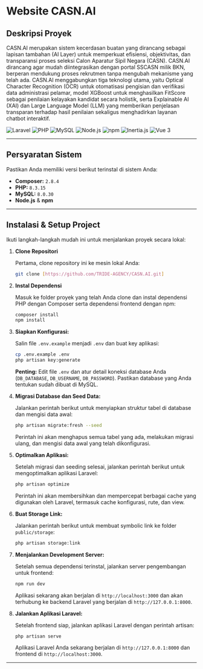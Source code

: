 # Website CASN.AI

## Deskripsi Proyek

CASN.AI merupakan sistem kecerdasan buatan yang dirancang sebagai lapisan tambahan (AI Layer) untuk memperkuat efisiensi, objektivitas, dan transparansi proses seleksi Calon Aparatur Sipil Negara (CASN). CASN.AI dirancang agar mudah diintegrasikan dengan portal SSCASN milik BKN, berperan mendukung proses rekrutmen tanpa mengubah mekanisme yang telah ada. CASN.AI menggabungkan tiga teknologi utama, yaitu Optical Character Recognition (OCR) untuk otomatisasi pengisian dan verifikasi data administrasi pelamar, model XGBoost untuk menghasilkan FitScore sebagai penilaian kelayakan kandidat secara holistik, serta Explainable AI (XAI) dan Large Language Model (LLM) yang memberikan penjelasan transparan terhadap hasil penilaian sekaligus menghadirkan layanan chatbot interaktif.


![Laravel](https://img.shields.io/badge/Laravel-FF2D20?style=for-the-badge&logo=laravel&logoColor=white)
![PHP](https://img.shields.io/badge/PHP-8.3-777BB4?style=for-the-badge&logo=php&logoColor=white)
![MySQL](https://img.shields.io/badge/MySQL-8.0-005C84?style=for-the-badge&logo=mysql&logoColor=white)
![Node.js](https://img.shields.io/badge/Node.js-339933?style=for-the-badge&logo=node.js&logoColor=white)
![npm](https://img.shields.io/badge/npm-CB3837?style=for-the-badge&logo=npm&logoColor=white)
![Inertia.js](https://img.shields.io/badge/Inertia.js-4A5568?style=for-the-badge&logo=inertia&logoColor=white)
![Vue 3](https://img.shields.io/badge/Vue-3-42B883?style=for-the-badge&logo=vue.js&logoColor=white)


---

## Persyaratan Sistem

Pastikan Anda memiliki versi berikut terinstal di sistem Anda:

-   **Composer:** `2.8.4`
-   **PHP:** `8.3.15`
-   **MySQL:** `8.0.30`
-   **Node.js** & **npm**

---

## Instalasi & Setup Project

Ikuti langkah-langkah mudah ini untuk menjalankan proyek secara lokal:

1.  **Clone Repositori**

    Pertama, clone repository ini ke mesin lokal Anda:

    ```bash
    git clone [https://github.com/TRIDE-AGENCY/CASN.AI.git]
    ```

2.  **Instal Dependensi**

    Masuk ke folder proyek yang telah Anda clone dan instal dependensi PHP dengan Composer serta dependensi frontend dengan npm:
    
    ```bash
    composer install
    npm install
    ```

3.  **Siapkan Konfigurasi:**

    Salin file `.env.example` menjadi `.env` dan buat key aplikasi:

    ```bash
    cp .env.example .env
    php artisan key:generate
    ```

    **Penting:** Edit file `.env` dan atur detail koneksi database Anda (`DB_DATABASE`, `DB_USERNAME`, `DB_PASSWORD`). Pastikan database yang Anda tentukan sudah dibuat di MySQL.

5.  **Migrasi Database dan Seed Data:**

    Jalankan perintah berikut untuk menyiapkan struktur tabel di database dan mengisi data awal:
    
    ```bash
    php artisan migrate:fresh --seed
    ```

    Perintah ini akan menghapus semua tabel yang ada, melakukan migrasi ulang, dan mengisi data awal yang telah dikonfigurasi.

6.  **Optimalkan Aplikasi:**

    Setelah migrasi dan seeding selesai, jalankan perintah berikut untuk mengoptimalkan aplikasi Laravel:

    ```bash
    php artisan optimize
    ```

    Perintah ini akan membersihkan dan mempercepat berbagai cache yang digunakan oleh Laravel, termasuk cache konfigurasi, rute, dan view.

7.  **Buat Storage Link:**

    Jalankan perintah berikut untuk membuat symbolic link ke folder `public/storage`:

    ```bash
    php artisan storage:link
    ```

8.  **Menjalankan Development Server:**

    Setelah semua dependensi terinstal, jalankan server pengembangan untuk frontend:

    ```bash
    npm run dev
    ```

    Aplikasi sekarang akan berjalan di `http://localhost:3000` dan akan terhubung ke backend Laravel yang berjalan di `http://127.0.0.1:8000`.

9.  **Jalankan Aplikasi Laravel:**

    Setelah frontend siap, jalankan aplikasi Laravel dengan perintah artisan:

    ```bash
    php artisan serve
    ```
    
    Aplikasi Laravel Anda sekarang berjalan di `http://127.0.0.1:8000` dan frontend di `http://localhost:3000`.

---
